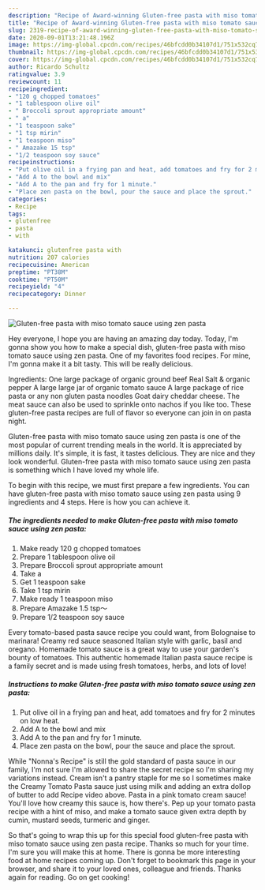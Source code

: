 ```yaml
---
description: "Recipe of Award-winning Gluten-free pasta with miso tomato sauce using zen pasta"
title: "Recipe of Award-winning Gluten-free pasta with miso tomato sauce using zen pasta"
slug: 2319-recipe-of-award-winning-gluten-free-pasta-with-miso-tomato-sauce-using-zen-pasta
date: 2020-09-01T13:21:48.196Z
image: https://img-global.cpcdn.com/recipes/46bfcdd0b34107d1/751x532cq70/gluten-free-pasta-with-miso-tomato-sauce-using-zen-pasta-recipe-main-photo.jpg
thumbnail: https://img-global.cpcdn.com/recipes/46bfcdd0b34107d1/751x532cq70/gluten-free-pasta-with-miso-tomato-sauce-using-zen-pasta-recipe-main-photo.jpg
cover: https://img-global.cpcdn.com/recipes/46bfcdd0b34107d1/751x532cq70/gluten-free-pasta-with-miso-tomato-sauce-using-zen-pasta-recipe-main-photo.jpg
author: Ricardo Schultz
ratingvalue: 3.9
reviewcount: 11
recipeingredient:
- "120 g chopped tomatoes"
- "1 tablespoon olive oil"
- " Broccoli sprout appropriate amount"
- " a"
- "1 teaspoon sake"
- "1 tsp mirin"
- "1 teaspoon miso"
- " Amazake 15 tsp"
- "1/2 teaspoon soy sauce"
recipeinstructions:
- "Put olive oil in a frying pan and heat, add tomatoes and fry for 2 minutes on low heat."
- "Add A to the bowl and mix"
- "Add A to the pan and fry for 1 minute."
- "Place zen pasta on the bowl, pour the sauce and place the sprout."
categories:
- Recipe
tags:
- glutenfree
- pasta
- with

katakunci: glutenfree pasta with 
nutrition: 207 calories
recipecuisine: American
preptime: "PT38M"
cooktime: "PT50M"
recipeyield: "4"
recipecategory: Dinner

---
```



![Gluten-free pasta with miso tomato sauce using zen pasta](https://img-global.cpcdn.com/recipes/46bfcdd0b34107d1/751x532cq70/gluten-free-pasta-with-miso-tomato-sauce-using-zen-pasta-recipe-main-photo.jpg)

Hey everyone, I hope you are having an amazing day today. Today, I'm gonna show you how to make a special dish, gluten-free pasta with miso tomato sauce using zen pasta. One of my favorites food recipes. For mine, I'm gonna make it a bit tasty. This will be really delicious.

Ingredients: One large package of organic ground beef Real Salt &amp; organic pepper A large large jar of organic tomato sauce A large package of rice pasta or any non gluten pasta noodles Goat dairy cheddar cheese. The meat sauce can also be used to sprinkle onto nachos if you like too. These gluten-free pasta recipes are full of flavor so everyone can join in on pasta night.

Gluten-free pasta with miso tomato sauce using zen pasta is one of the most popular of current trending meals in the world. It is appreciated by millions daily. It's simple, it is fast, it tastes delicious. They are nice and they look wonderful. Gluten-free pasta with miso tomato sauce using zen pasta is something which I have loved my whole life.


To begin with this recipe, we must first prepare a few ingredients. You can have gluten-free pasta with miso tomato sauce using zen pasta using 9 ingredients and 4 steps. Here is how you can achieve it.

<!--inarticleads1-->

##### The ingredients needed to make Gluten-free pasta with miso tomato sauce using zen pasta:

1. Make ready 120 g chopped tomatoes
1. Prepare 1 tablespoon olive oil
1. Prepare  Broccoli sprout appropriate amount
1. Take  a
1. Get 1 teaspoon sake
1. Take 1 tsp mirin
1. Make ready 1 teaspoon miso
1. Prepare  Amazake 1.5 tsp～
1. Prepare 1/2 teaspoon soy sauce


Every tomato-based pasta sauce recipe you could want, from Bolognaise to marinara! Creamy red sauce seasoned Italian style with garlic, basil and oregano. Homemade tomato sauce is a great way to use your garden&#39;s bounty of tomatoes. This authentic homemade Italian pasta sauce recipe is a family secret and is made using fresh tomatoes, herbs, and lots of love! 

<!--inarticleads2-->

##### Instructions to make Gluten-free pasta with miso tomato sauce using zen pasta:

1. Put olive oil in a frying pan and heat, add tomatoes and fry for 2 minutes on low heat.
1. Add A to the bowl and mix
1. Add A to the pan and fry for 1 minute.
1. Place zen pasta on the bowl, pour the sauce and place the sprout.


While &#34;Nonna&#39;s Recipe&#34; is still the gold standard of pasta sauce in our family, I&#39;m not sure I&#39;m allowed to share the secret recipe so I&#39;m sharing my variations instead. Cream isn&#39;t a pantry staple for me so I sometimes make the Creamy Tomato Pasta sauce just using milk and adding an extra dollop of butter to add Recipe video above. Pasta in a pink tomato cream sauce! You&#39;ll love how creamy this sauce is, how there&#39;s. Pep up your tomato pasta recipe with a hint of miso, and make a tomato sauce given extra depth by cumin, mustard seeds, turmeric and ginger. 

So that's going to wrap this up for this special food gluten-free pasta with miso tomato sauce using zen pasta recipe. Thanks so much for your time. I'm sure you will make this at home. There is gonna be more interesting food at home recipes coming up. Don't forget to bookmark this page in your browser, and share it to your loved ones, colleague and friends. Thanks again for reading. Go on get cooking!
